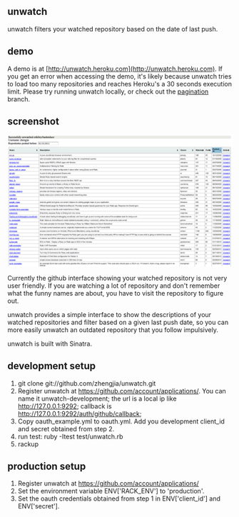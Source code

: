 unwatch
-------
unwatch filters your watched repository based on the date of last push.

demo
----
A demo is at [http://unwatch.heroku.com](http://unwatch.heroku.com). If you get an error when accessing the demo, it's likely because unwatch tries to load too many repositories and reaches Heroku's a 30 seconds execution limit. Please try running unwatch locally, or check out the [pagination](https://github.com/tstmedia/ngin/tree/pagination) branch.

screenshot
----------
![unwatch](https://github.com/zhengjia/unwatch/raw/master/screenshot/screenshot1.png "unwatch")

Currently the github interface showing your watched repository is not very user friendly. If you are watching a lot of repository and don't remember what the funny names are about, you have to visit the repository to figure out.

unwatch provides a simple interface to show the descriptions of your watched repositories and filter based on a given last push date, so you can more easily unwatch an outdated repository that you follow impulsively.

unwatch is built with Sinatra.

development setup
-----------------
1. git clone git://github.com/zhengjia/unwatch.git
2. Register unwatch at https://github.com/account/applications/. You can name it unwatch-development; the url is a local ip like http://127.0.0.1:9292; callback is http://127.0.0.1:9292/auth/github/callback;
3. Copy oauth_example.yml to oauth.yml. Add you development client_id and secret obtained from step 2.
4. run test: ruby -Itest test/unwatch.rb
5. rackup

production setup
----------------
1. Register unwatch at https://github.com/account/applications/
2. Set the environment variable ENV['RACK_ENV'] to 'production'. 
3. Set the oauth credentials obtained from step 1 in ENV['client_id'] and ENV['secret'].
